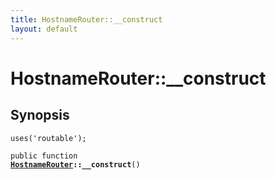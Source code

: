 ```yaml
---
title: HostnameRouter::__construct
layout: default
---
```


# HostnameRouter::__construct

## Synopsis

<code>uses('routable');</code>

<code>public function <b><a href="HostnameRouter">HostnameRouter</a>::__construct</b>()</code>

